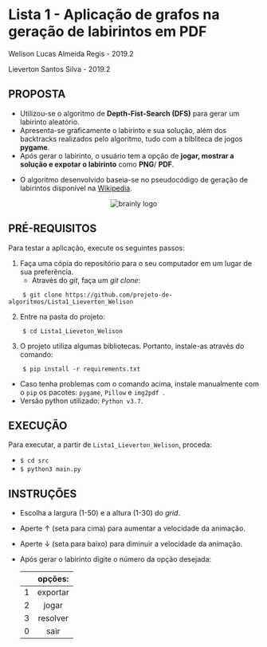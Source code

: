 **Lista 1 - Aplicação de grafos na geração de labirintos em PDF** 
=========================
Welison Lucas Almeida Regis - 2019.2

Lieverton Santos Silva - 2019.2

## PROPOSTA

- Utilizou-se o algoritmo de **Depth-Fist-Search (DFS)** para gerar um labirinto aleatório.
- Apresenta-se graficamente o labirinto e sua solução, além dos backtracks realizados pelo algoritmo, tudo com a bibliteca de jogos **pygame**.
- Após gerar o labirinto, o usuário tem a opção de **jogar, mostrar a solução e expotar o labirinto** como **PNG**/ **PDF**.

* O algoritmo desenvolvido baseia-se no pseudocódigo de geração de labirintos disponível na [Wikipedia](https://www.wikiwand.com/en/Maze_generation_algorithm).

<p align=center>
  <img src="https://media.giphy.com/media/cLk0P9ymVidNwcx0Ve/giphy.gif" alt="brainly logo"/>
</p>

## PRÉ-REQUISITOS

Para testar a aplicação, execute os seguintes passos:
1. Faça uma cópia do repositório para o seu computador em um lugar de sua preferência.
	* Através do _git_, faça um _git clone_:

```
    $ git clone https://github.com/projeto-de-algoritmos/Lista1_Lieverton_Welison
```

2. Entre na pasta do projeto:
```
    $ cd Lista1_Lieveton_Welison
```

3. O projeto utiliza algumas bibliotecas. Portanto, instale-as através do comando:
```
    $ pip install -r requirements.txt
```

- Caso tenha problemas com o comando acima, instale manualmente com o `pip` os pacotes: `pygame`, `Pillow` e `img2pdf `.
- Versão python utilizado: `Python v3.7`.

## EXECUÇÃO

Para executar, a partir de `Lista1_Lieverton_Welison`, proceda:
  - `$ cd src`
  - `$ python3 main.py`

## INSTRUÇÕES

- Escolha a largura (1-50) e a altura (1-30) do _grid_.
- Aperte ↑ (seta para cima) para aumentar a velocidade da animação.
- Aperte ↓ (seta para baixo) para diminuir a velocidade da animação.
- Após gerar o labirinto digite o número da opção desejada:

    | |opções:      |
    | :---: | :---: |
    | 1 | exportar  |
    | 2 | jogar     |
    | 3 | resolver  |
    | 0 | sair      |
